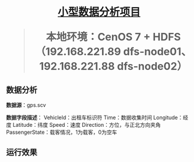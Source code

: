 <h1 align="center"><a href="https://github.com/2020chen/JAVA-dataAnalysis" target="_blank">小型数据分析项目</a></h>

> 本地环境：CenOS 7 + HDFS（192.168.221.89 dfs-node01、192.168.221.88 dfs-node02）
  
## 数据分析
**数据源**：gps.scv

**数据字段描述**：
    VehicleId：出租车标识符
    Time：数据收集时间
    Longitude：经度
    Latitude：纬度
    Speed：速度
    Direction：方位，与正北方向夹角
    PassengerState：载客情况，1为载客，0为空车
    
## 运行效果


